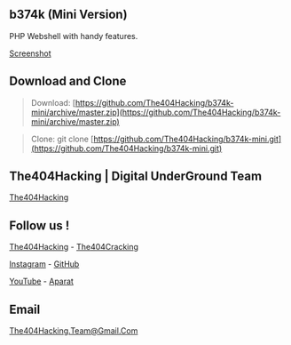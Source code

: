 ## b374k (Mini Version)
PHP Webshell with handy features.

[Screenshot](https://github.com/The404Hacking/b374k-mini/blob/master/Screenshot.png)

## Download and Clone
> Download: [https://github.com/The404Hacking/b374k-mini/archive/master.zip](https://github.com/The404Hacking/b374k-mini/archive/master.zip)

> Clone: git clone [https://github.com/The404Hacking/b374k-mini.git](https://github.com/The404Hacking/b374k-mini.git)

## The404Hacking | Digital UnderGround Team
[The404Hacking](https://T.me/The404Hacking)

## Follow us !
[The404Hacking](https://T.me/The404Hacking) - [The404Cracking](https://T.me/The404Cracking)

[Instagram](https://instagram.com/The404Hacking) - [GitHub](https://github.com/The404Hacking)

[YouTube](http://yon.ir/youtube404) - [Aparat](http://www.aparat.com/The404Hacking)

## Email
[The404Hacking.Team@Gmail.Com](mailto:The404Hacking.Team@Gmail.Com)
